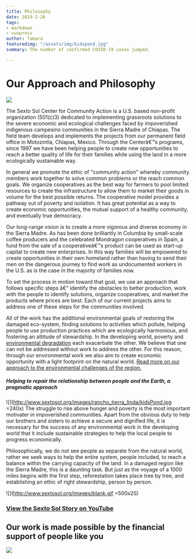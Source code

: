 ```yaml
---
title: Philosophy
date: 2019-2-26
tags:
- markdown
- vuepress
author: Tamara
featuredimg: "/assets/img/kidspond.jpg"
summary: The number of confirmed COVID-19 cases jumped.

---
```

# Our Approach and Philosophy

![](/assets/img/header_canada-3.jpg)

The Sexto Sol Center for Community Action is a U.S. based non-profit organization (501(c)3) dedicated to implementing grassroots solutions to the severe economic and ecological challenges faced by impoverished indigenous campesino communities in the Sierra Madre of Chiapas. The field team develops and implements the projects from our permanent field office in Motozintla, Chiapas, Mexico. Through the Centerâ€™s programs, since 1997 we have been helping people to create new opportunities to reach a better quality of life for their families while using the land in a more ecologically sustainable way.

In general we promote the ethic of "community action" whereby community members work together to solve common problems or the reach common goals. We organize cooperatives as the best way for farmers to pool limited resources to create the infrastructure to allow them to market their goods in volume for the best possible returns. The cooperative model provides a pathway out of poverty and isolation. It has great potential as a way to create economic opportunities, the mutual support of a healthy community, and eventually true democracy.

Our long-range vision is to create a more vigorous and diverse economy in the Sierra Madre. As has been done brilliantly in Columbia by small-scale coffee producers and the celebrated Mondragon cooperatives in Spain, a fund from the sale of a cooperativeâ€™s product can be used as start-up capital to create new enterprises. In this way families will be empowered to create opportunities in their own homeland rather than having to send their men on the dangerous journey to find work as undocumented workers in the U.S. as is the case in the majority of families now.

To set the process in motion toward that goal, we use an approach that follows specific steps â€“ identify the obstacles to better production, work with the people to identify solutions, organize cooperatives, and market the products where prices are best. Each of our current projects aims to address one of these steps for the communities involved.

All of the work has the additional environmental goals of restoring the damaged eco-system, finding solutions to activities which pollute, helping people to use production practices which are ecologically harmonious, and fostering an attitude of stewardship. In the developing world, poverty and [environmental degradation](http://www.sextosol.org/eco_concerns.html) each exacerbate the other. We believe that one can not be addressed without work to address the other. For this reason, through our environmental work we also aim to create economic opportunity with a light footprint on the natural world. [Read more on our approach to the environmental challenges of the region.](http://www.sextosol.org/eco_concerns.html)

##### Helping to repair the relationship between people and the Earth, a pragmatic approach

![](http://www.sextosol.org/images/rancho_tierra_linda/kidsPond.jpg =240x) The struggle to rise above hunger and poverty is the most important motivater in impoverished communities. Apart from the obvious duty to help our brothers and sisters to achieve a secure and dignified life, it is necessary for the success of any environmental work in the developing world that it include sustainable strategies to help the local people to progress economically.

Philosophically, we do not see people as separate from the natural world, rather we seek ways to help the entire system, people included, to reach a balance within the carrying capacity of the land. In a damaged region like the Sierra Madre, this is a daunting task. But just as the voyage of a 1000 miles begins with the first step, reforestation takes place tree by tree, and establishing an ethic of right stewardship, person by person.

![](http://www.sextosol.org/images/blank.gif =500x25)

### [View the Sexto Sol Story on YouTube](https://www.youtube.com/embed/-vwotU5GDUs)

## Our work is made possible by the financial support of people like you

![](/assets/img/kidspond.jpg)